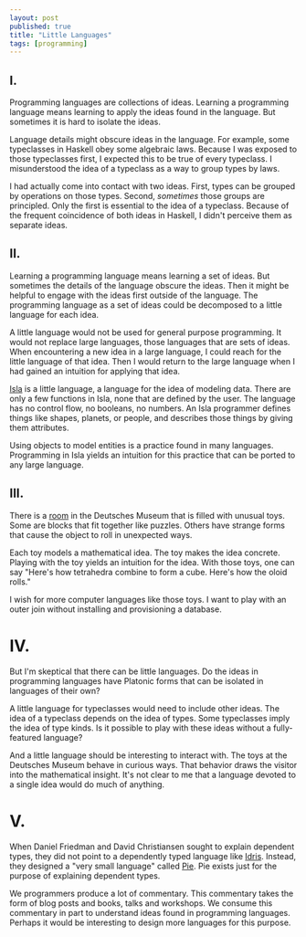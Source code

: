```yaml
---
layout: post
published: true 
title: "Little Languages"
tags: [programming]
---
```


## I.

Programming languages are collections of ideas.
Learning a programming language means learning to apply the ideas found in the
language.
But sometimes it is hard to isolate the ideas.

Language details might obscure ideas in the language.
For example, some typeclasses in Haskell obey some algebraic laws.
Because I was exposed to those typeclasses first, I expected this to be true of 
every typeclass.
I misunderstood the idea of a typeclass as a way to group types by laws.

I had actually come into contact with two ideas.
First, types can be grouped by operations on those types.
Second, _sometimes_ those groups are principled.
Only the first is essential to the idea of a typeclass.
Because of the frequent coincidence of both ideas in Haskell, I didn't perceive
them as separate ideas.

## II.

Learning a programming language means learning a set of ideas.
But sometimes the details of the language obscure the ideas.
Then it might be helpful to engage with the ideas first outside of the language.
The programming language as a set of ideas could be decomposed to a little
language for each idea.

A little language would not be used for general purpose programming.
It would not replace large languages, those languages that are sets of ideas.
When encountering a new idea in a large language, I could reach for the little
language of that idea.
Then I would return to the large language when I had gained an intuition for
applying that idea.

[Isla](http://islalanguage.org/) is a little language, a language for the idea
of modeling data.
There are only a few functions in Isla, none that are defined by the user.
The language has no control flow, no booleans, no numbers.
An Isla programmer defines things like shapes, planets, or people, and describes
those things by giving them attributes.

Using objects to model entities is a practice found in many languages.
Programming in Isla yields an intuition for this practice that can be ported to 
any large language.

## III.

There is a [room](https://www.deutsches-museum.de/en/exhibitions/communication/mathematics/) 
in the Deutsches Museum that is filled with unusual toys.
Some are blocks that fit together like puzzles.
Others have strange forms that cause the object to roll in unexpected ways.

Each toy models a mathematical idea.
The toy makes the idea concrete.
Playing with the toy yields an intuition for the idea.
With those toys, one can say 
"Here's how tetrahedra combine to form a cube. Here's how the oloid rolls."

I wish for more computer languages like those toys. 
I want to play with an outer join without installing and provisioning a 
database.

# IV.

But I'm skeptical that there can be little languages.
Do the ideas in programming languages have Platonic forms that can be isolated 
in languages of their own?

A little language for typeclasses would need to include other ideas.
The idea of a typeclass depends on the idea of types.
Some typeclasses imply the idea of type kinds.
Is it possible to play with these ideas without a fully-featured language?

And a little language should be interesting to interact with.
The toys at the Deutsches Museum behave in curious ways.
That behavior draws the visitor into the mathematical insight.
It's not clear to me that a language devoted to a single idea would do much of 
anything.

# V.

When Daniel Friedman and David Christiansen sought to explain dependent types, 
they did not point to a dependently typed language like [Idris](https://www.idris-lang.org/).
Instead, they designed a "very small language" called [Pie](https://github.com/the-little-typer/pie).
Pie exists just for the purpose of explaining dependent types.

We programmers produce a lot of commentary.
This commentary takes the form of blog posts and books, talks and workshops.
We consume this commentary in part to understand ideas found in programming 
languages.
Perhaps it would be interesting to design more languages for this purpose.
